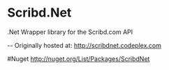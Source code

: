 Scribd.Net
==========

.Net Wrapper library for the Scribd.com API

--
Originally hosted at: http://scribdnet.codeplex.com

#Nuget
http://nuget.org/List/Packages/ScribdNet
